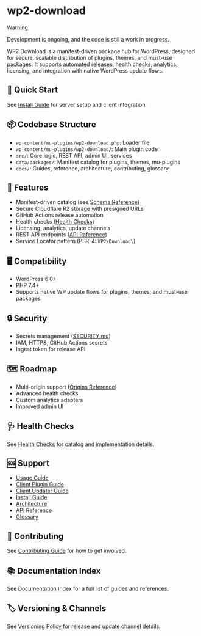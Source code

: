 # wp2-download

> [!WARNING]
> Development is ongoing, and the code is still a work in progress.

WP2 Download is a manifest-driven package hub for WordPress, designed for secure, scalable distribution of plugins, themes, and must-use packages. It supports automated releases, health checks, analytics, licensing, and integration with native WordPress update flows.

## 🚀 Quick Start

See [Install Guide](wp-content/mu-plugins/wp2-download/docs/install-guide.md) for server setup and client integration.

## 📦 Codebase Structure

- `wp-content/mu-plugins/wp2-download.php`: Loader file
- `wp-content/mu-plugins/wp2-download/`: Main plugin code
- `src/`: Core logic, REST API, admin UI, services
- `data/packages/`: Manifest catalog for plugins, themes, mu-plugins
- `docs/`: Guides, reference, architecture, contributing, glossary

## 🧩 Features

- Manifest-driven catalog (see [Schema Reference](wp-content/mu-plugins/wp2-download/docs/schema.md))
- Secure Cloudflare R2 storage with presigned URLs
- GitHub Actions release automation
- Health checks ([Health Checks](wp-content/mu-plugins/wp2-download/docs/health-checks.md))
- Licensing, analytics, update channels
- REST API endpoints ([API Reference](wp-content/mu-plugins/wp2-download/docs/api-reference.md))
- Service Locator pattern (PSR-4: `WP2\Download\`)

## 🖥️ Compatibility

- WordPress 6.0+
- PHP 7.4+
- Supports native WP update flows for plugins, themes, and must-use packages

## 🔒 Security

- Secrets management ([SECURITY.md](wp-content/mu-plugins/wp2-download/docs/SECURITY.md))
- IAM, HTTPS, GitHub Actions secrets
- Ingest token for release API

## 🗺️ Roadmap

- Multi-origin support ([Origins Reference](wp-content/mu-plugins/wp2-download/docs/origins.md))
- Advanced health checks
- Custom analytics adapters
- Improved admin UI

## 🩺 Health Checks

See [Health Checks](wp-content/mu-plugins/wp2-download/docs/health-checks.md) for catalog and implementation details.

## 🆘 Support

- [Usage Guide](wp-content/mu-plugins/wp2-download/docs/usage-guide.md)
- [Client Plugin Guide](wp-content/mu-plugins/wp2-download/docs/client-plugin-guide.md)
- [Client Updater Guide](wp-content/mu-plugins/wp2-download/docs/client-updater-guide.md)
- [Install Guide](wp-content/mu-plugins/wp2-download/docs/install-guide.md)
- [Architecture](wp-content/mu-plugins/wp2-download/docs/architecture.md)
- [API Reference](wp-content/mu-plugins/wp2-download/docs/api-reference.md)
- [Glossary](wp-content/mu-plugins/wp2-download/docs/GLOSSARY.md)

## 📝 Contributing

See [Contributing Guide](wp-content/mu-plugins/wp2-download/docs/CONTRIBUTING.md) for how to get involved.

## 📚 Documentation Index

See [Documentation Index](wp-content/mu-plugins/wp2-download/docs/index.md) for a full list of guides and references.

## 🏷️ Versioning & Channels

See [Versioning Policy](wp-content/mu-plugins/wp2-download/docs/VERSIONING.md) for release and update channel details.
